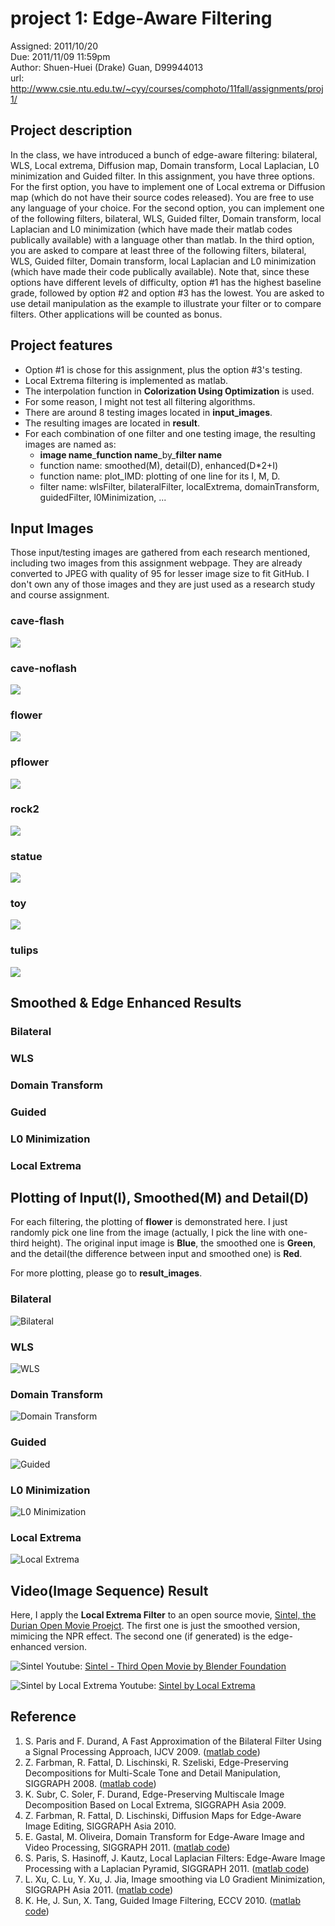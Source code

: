 # project 1: Edge-Aware Filtering

Assigned: 2011/10/20  
Due: 2011/11/09 11:59pm  
Author: Shuen-Huei (Drake) Guan, D99944013  
url: http://www.csie.ntu.edu.tw/~cyy/courses/comphoto/11fall/assignments/proj1/



## Project description

In the class, we have introduced a bunch of edge-aware filtering: bilateral,
WLS, Local extrema, Diffusion map, Domain transform, Local Laplacian, L0
minimization and Guided filter. In this assignment, you have three options. For
the first option, you have to implement one of Local extrema or Diffusion map
(which do not have their source codes released). You are free to use any
language of your choice. For the second option, you can implement one of the
following filters, bilateral, WLS, Guided filter, Domain transform, local
Laplacian and L0 minimization (which have made their matlab codes publically
available) with a language other than matlab. In the third option, you are
asked to compare at least three of the following filters, bilateral, WLS,
Guided filter, Domain transform, local Laplacian and L0 minimization (which
have made their code publically available). Note that, since these options have
different levels of difficulty, option #1 has the highest baseline grade,
followed by option #2 and option #3 has the lowest. You are asked to use detail
manipulation as the example to illustrate your filter or to compare filters.
Other applications will be counted as bonus. 



## Project features

* Option #1 is chose for this assignment, plus the option #3's testing.
* Local Extrema filtering is implemented as matlab.
* The interpolation function in **Colorization Using Optimization** is used.
* For some reason, I might not test all filtering algorithms.
* There are around 8 testing images located in **input_images**.
* The resulting images are located in **result**.
* For each combination of one filter and one testing image, the resulting images are named as:
    * **image name**\_**function name**\_by\_**filter name**
    * function name: smoothed(M), detail(D), enhanced(D\*2+I)
    * function name: plot_IMD: plotting of one line for its I, M, D.
    * filter name: wlsFilter, bilateralFilter, localExtrema, domainTransform, guidedFilter, l0Minimization, ...



## Input Images

Those input/testing images are gathered from each research mentioned, including two images
from this assignment webpage. They are already converted to JPEG with quality of 95 for
lesser image size to fit GitHub. I don't own any of those images and they are just used
as a research study and course assignment.

### cave-flash
![](https://github.com/drakeguan/cp11fall_project1/raw/develop/input_images/cave-flash.jpg)
### cave-noflash
![](https://github.com/drakeguan/cp11fall_project1/raw/develop/input_images/cave-noflash.jpg)
### flower
![](https://github.com/drakeguan/cp11fall_project1/raw/develop/input_images/flower.jpg)
### pflower
![](https://github.com/drakeguan/cp11fall_project1/raw/develop/input_images/pflower.jpg)
### rock2
![](https://github.com/drakeguan/cp11fall_project1/raw/develop/input_images/rock2.jpg)
### statue
![](https://github.com/drakeguan/cp11fall_project1/raw/develop/input_images/statue.jpg)
### toy
![](https://github.com/drakeguan/cp11fall_project1/raw/develop/input_images/toy.jpg)
### tulips
![](https://github.com/drakeguan/cp11fall_project1/raw/develop/input_images/tulips.jpg)



## Smoothed & Edge Enhanced Results

### Bilateral
### WLS
### Domain Transform
### Guided
### L0 Minimization
### Local Extrema



## Plotting of Input(I), Smoothed(M) and Detail(D)

For each filtering, the plotting of **flower** is demonstrated here.
I just randomly pick one line from the image (actually, I pick the line with one-third height). 
The original input image is **Blue**, the smoothed one is **Green**, and
the detail(the difference between input and smoothed one) is **Red**.

For more plotting, please go to **result_images**.

### Bilateral
![Bilateral](https://github.com/drakeguan/cp11fall_project1/raw/develop/result/flower_plot_IMD_by_bilateralFilter.jpg)
### WLS
![WLS](https://github.com/drakeguan/cp11fall_project1/raw/develop/result/flower_plot_IMD_by_wlsFilter.jpg)
### Domain Transform
![Domain Transform](https://github.com/drakeguan/cp11fall_project1/raw/develop/result/flower_plot_IMD_by_domainTransform.jpg)
### Guided
![Guided](https://github.com/drakeguan/cp11fall_project1/raw/develop/result/flower_plot_IMD_by_guidedFilter.jpg)
### L0 Minimization
![L0 Minimization](https://github.com/drakeguan/cp11fall_project1/raw/develop/result/flower_plot_IMD_by_l0Minimization.jpg)
### Local Extrema
![Local Extrema](https://github.com/drakeguan/cp11fall_project1/raw/develop/result/flower_plot_IMD_by_localExtrema.jpg)



## Video(Image Sequence) Result

Here, I apply the **Local Extrema Filter** to an open source movie, 
[Sintel, the Durian Open Movie Proejct](http://www.sintel.org/).
The first one is just the smoothed version, mimicing the NPR effect.
The second one (if generated) is the edge-enhanced version.

![Sintel](http://www.sintel.org/wp-content/uploads/2010/06/08.2l_comp_000465.jpg)
Youtube: [Sintel - Third Open Movie by Blender Foundation](http://www.youtube.com/watch?v=eRsGyueVLvQ)

![Sintel by Local Extrema](https://github.com/drakeguan/cp11fall_project1/raw/develop/result/sintel/intel_trailer_smoothed.jpg)
Youtube: [Sintel by Local Extrema](http://www.youtube.com/watch?v=\_F0fnSJkFkI)



## Reference

1. S. Paris and F. Durand, A Fast Approximation of the Bilateral Filter Using a Signal Processing Approach, IJCV 2009. ([matlab code](http://people.csail.mit.edu/jiawen/software/bilateralFilter.m))
2. Z. Farbman, R. Fattal, D. Lischinski, R. Szeliski, Edge-Preserving Decompositions for Multi-Scale Tone and Detail Manipulation, SIGGRAPH 2008. ([matlab code](http://www.cs.huji.ac.il/~danix/epd/wlsFilter.m))
3. K. Subr, C. Soler, F. Durand, Edge-Preserving Multiscale Image Decomposition Based on Local Extrema, SIGGRAPH Asia 2009.
4. Z. Farbman, R. Fattal, D. Lischinski, Diffusion Maps for Edge-Aware Image Editing, SIGGRAPH Asia 2010.
5. E. Gastal, M. Oliveira, Domain Transform for Edge-Aware Image and Video Processing, SIGGRAPH 2011. ([matlab code](http://inf.ufrgs.br/~eslgastal/DomainTransform/DomainTransformFilters-Source-v1.0.zip))
6. S. Paris, S. Hasinoff, J. Kautz, Local Laplacian Filters: Edge-Aware Image Processing with a Laplacian Pyramid, SIGGRAPH 2011. ([matlab code](http://people.csail.mit.edu/sparis/publi/2011/siggraph/matlab_source_code.zip))
7. L. Xu, C. Lu, Y. Xu, J. Jia, Image smoothing via L0 Gradient Minimization, SIGGRAPH Asia 2011. ([matlab code](http://www.cse.cuhk.edu.hk/~leojia/projects/L0smoothing/L0smoothing.zip))
8. K. He, J. Sun, X. Tang, Guided Image Filtering, ECCV 2010. ([matlab code](http://personal.ie.cuhk.edu.hk/~hkm007/eccv10/guided-filter-code-v1.rar))
